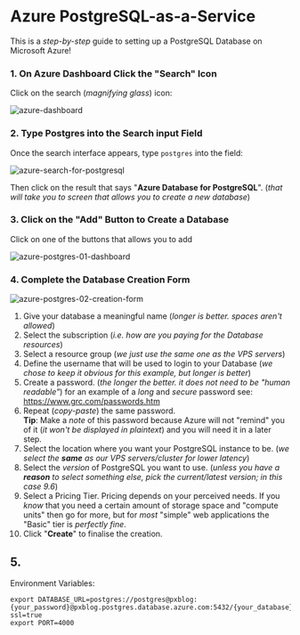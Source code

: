 # Azure PostgreSQL-as-a-Service

This is a _step-by-step_ guide
to setting up a PostgreSQL Database
on Microsoft Azure!

### 1. On Azure Dashboard Click the "Search" Icon

Click on the search (_magnifying glass_) icon:

![azure-dashboard](https://cloud.githubusercontent.com/assets/194400/26401136/50d3dcfe-407c-11e7-878f-dd2221ce041c.png)

### 2. Type Postgres into the Search input Field

Once the search interface appears, type `postgres` into the field:

![azure-search-for-postgresql](https://cloud.githubusercontent.com/assets/194400/26401268/fd71d0ba-407c-11e7-8ba8-22a2a79b4f38.png)

Then click on the result that says "**Azure Database for PostgreSQL**".
(_that will take you to screen that allows you to create a new database_)

### 3. Click on the "Add" Button to Create a Database

Click on one of the buttons that allows you to add

![azure-postgres-01-dashboard](https://cloud.githubusercontent.com/assets/194400/26401372/8158a30e-407d-11e7-8195-f0b6318d3037.png)


### 4. Complete the Database Creation Form

![azure-postgres-02-creation-form](https://cloud.githubusercontent.com/assets/194400/26444871/0599e5a2-4136-11e7-8f9a-271f85ec8bae.png)

1. Give your database a meaningful name
(_longer is better. spaces aren't allowed_)
2. Select the subscription
(_i.e. how are you paying for the Database resources_)
3. Select a resource group (_we just use the same one as the VPS servers_)
4. Define the username that will be used to login to your Database
(_we chose to keep it obvious for this example, but longer is better_)
5. Create a password.
(_the longer the better. it does not need to be "human readable"_)
for an example of a _long_ and _secure_ password see:
https://www.grc.com/passwords.htm
6. Repeat (_copy-paste_) the same password. <br />
**Tip**: Make a _note_ of this password because
Azure will not "remind" you of it (_it won't be displayed in plaintext_)
and you will need it in a later step.
7. Select the location where you want your PostgreSQL instance to be.
(_we select the **same** as our VPS servers/cluster for lower latency_)
8. Select the _version_ of PostgreSQL you want to use.
(_unless you have a **reason** to select something else,
  pick the current/latest version; in this case 9.6_)
9. Select a Pricing Tier. Pricing depends on your perceived needs.
If you _know_ that you need a certain amount
of storage space and "compute units" then go for more, but for _most_ "simple"
web applications the "Basic" tier is _perfectly fine_.
10. Click "**Create**" to finalise the creation.

## 5.


Environment Variables:
```
export DATABASE_URL=postgres://postgres@pxblog:{your_password}@pxblog.postgres.database.azure.com:5432/{your_database}?ssl=true
export PORT=4000
```
